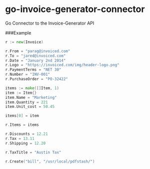 # go-invoice-generator-connector
Go Connector to the Invoice-Generator API

###Example

```Go
r := new(Invoice)

r.From = "parag@invoiced.com"
r.To = "jared@invoiced.com"
r.Date = "January 2nd 2014"
r.Logo = "https://invoiced.com/img/header-logo.png"
r.PaymentTerms = "NET 30"
r.Number = "INV-001"
r.PurchaseOrder = "PO-32422"

items := make([]Item, 1)
item := Item{}
item.Name = "Marketing"
item.Quantity = 221
item.Unit_cost = 50.45

items[0] = item

r.Items = items

r.Discounts = 12.21
r.Tax = 13.11
r.Shipping = 12.20

r.TaxTitle = "Austin Tax"

r.Create("bill", "/usr/local/pdfstash/")
```
